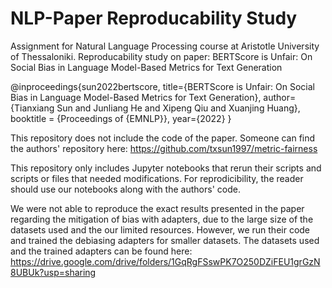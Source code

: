 # NLP-Paper Reproducability Study
Assignment for Natural Language Processing course at Aristotle University of Thessaloniki. 
Reproducability study on paper:
BERTScore is Unfair: On Social Bias in Language Model-Based Metrics for Text Generation

@inproceedings{sun2022bertscore,
  title={BERTScore is Unfair: On Social Bias in Language Model-Based Metrics for Text Generation},
  author={Tianxiang Sun and Junliang He and Xipeng Qiu and Xuanjing Huang},
  booktitle = {Proceedings of {EMNLP}},
  year={2022}
}

This repository does not include the code of the paper. Someone can find the authors' repository here: 
https://github.com/txsun1997/metric-fairness

This repository only includes Jupyter notebooks that rerun their scripts and scripts or files that needed modifications. For reprodicibility, the reader should use our notebooks along with the authors' code. 

We were not able to reproduce the exact results presented in the paper regarding the mitigation of bias with adapters, due to the large size of the datasets used and the our limited resources. However, we run their code and trained the debiasing adapters for smaller datasets. The datasets used and the trained adapters can be found here:
https://drive.google.com/drive/folders/1GqRgFSswPK7O250DZiFEU1grGzN8UBUk?usp=sharing






